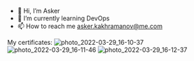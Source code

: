 - 👋 Hi, I’m Asker
- 🌱 I’m currently learning DevOps
- 📫 How to reach me asker.kakhramanov@me.com

My certificates:
![photo_2022-03-29_16-10-37](https://user-images.githubusercontent.com/62985982/163122659-3f2d8c3f-5181-4f74-9003-2af24a533fcd.jpg)
![photo_2022-03-29_16-11-46](https://user-images.githubusercontent.com/62985982/163122749-af61a2cd-2eb9-4d84-b3c1-50428ba9707b.jpg)
![photo_2022-03-29_16-12-37](https://user-images.githubusercontent.com/62985982/163122778-b147ef16-f318-4b10-af5c-c95ea52d5a51.jpg)

<!---
Gakhramanzode/Gakhramanzode is a ✨ special ✨ repository because its `README.md` (this file) appears on your GitHub profile.
You can click the Preview link to take a look at your changes.
--->
